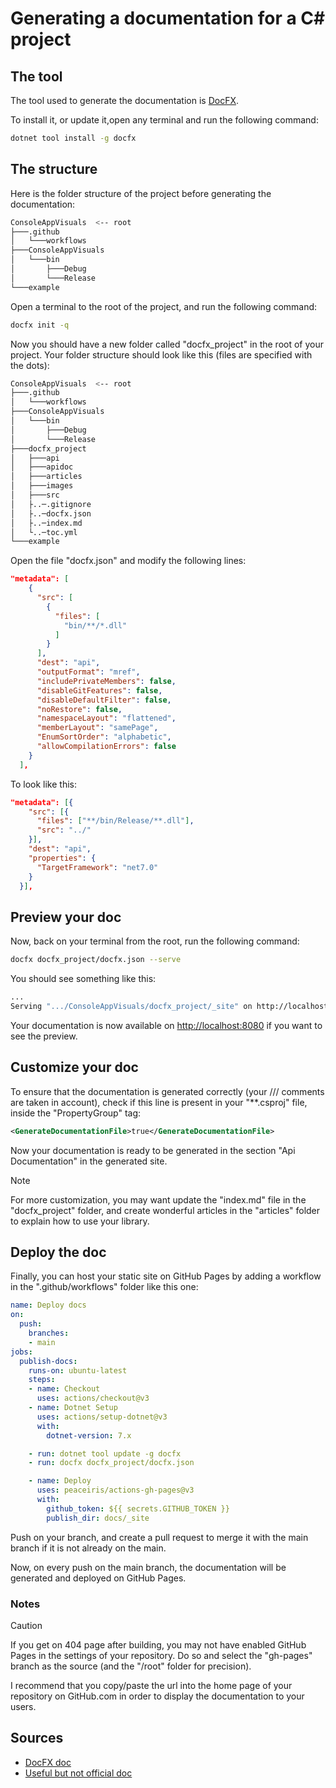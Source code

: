 # Generating a documentation for a C# project

## The tool

The tool used to generate the documentation is [DocFX](https://dotnet.github.io/docfx/).

To install it, or update it,open any terminal and run the following command:

```bash
dotnet tool install -g docfx
```

## The structure

Here is the folder structure of the project before generating the documentation:

```bash
ConsoleAppVisuals  <-- root
├───.github
│   └───workflows
├───ConsoleAppVisuals
│   └───bin
│       ├───Debug
│       └───Release   
└───example
```

Open a terminal to the root of the project, and run the following command:

```bash
docfx init -q
```

Now you should have a new folder called "docfx_project" in the root of your project. Your folder structure should look like this (files are specified with the dots):

```bash
ConsoleAppVisuals  <-- root
├───.github
│   └───workflows
├───ConsoleAppVisuals
│   └───bin
│       ├───Debug
│       └───Release
├───docfx_project
│   ├───api
│   ├───apidoc
│   ├───articles
│   ├───images
│   ├───src
│   ├..─.gitignore
│   ├..─docfx.json
│   ├..─index.md
│   └..─toc.yml
└───example
```

Open the file "docfx.json" and modify the following lines:

```json
"metadata": [
    {
      "src": [
        {
          "files": [
            "bin/**/*.dll"
          ]
        }
      ],
      "dest": "api",
      "outputFormat": "mref",
      "includePrivateMembers": false,
      "disableGitFeatures": false,
      "disableDefaultFilter": false,
      "noRestore": false,
      "namespaceLayout": "flattened",
      "memberLayout": "samePage",
      "EnumSortOrder": "alphabetic",
      "allowCompilationErrors": false
    }
  ],
```

To look like this:

```json
"metadata": [{
    "src": [{
      "files": ["**/bin/Release/**.dll"],
      "src": "../"
    }],
    "dest": "api",
    "properties": {
      "TargetFramework": "net7.0"
    }
  }],
```

## Preview your doc

Now, back on your terminal from the root, run the following command:

```bash
docfx docfx_project/docfx.json --serve
```

You should see something like this:

```bash
...
Serving ".../ConsoleAppVisuals/docfx_project/_site" on http://localhost:8080. Press Ctrl+C to shut down.
```

Your documentation is now available on <http://localhost:8080> if you want to see the preview.

## Customize your doc

To ensure that the documentation is generated correctly (your /// comments are taken in account), check if this line is present in your "**.csproj" file, inside the "PropertyGroup" tag:

```xml
<GenerateDocumentationFile>true</GenerateDocumentationFile>
```

Now your documentation is ready to be generated in the section "Api Documentation" in the generated site.

> [!NOTE]
> For more customization, you may want update the "index.md" file in the "docfx_project" folder, and create wonderful articles in the "articles" folder to explain how to use your library.

## Deploy the doc

Finally, you can host your static site on GitHub Pages by adding a workflow in the ".github/workflows" folder like this one:

```yml
name: Deploy docs
on:
  push:
    branches:
    - main
jobs:
  publish-docs:
    runs-on: ubuntu-latest
    steps:
    - name: Checkout
      uses: actions/checkout@v3
    - name: Dotnet Setup
      uses: actions/setup-dotnet@v3
      with:
        dotnet-version: 7.x

    - run: dotnet tool update -g docfx
    - run: docfx docfx_project/docfx.json

    - name: Deploy
      uses: peaceiris/actions-gh-pages@v3
      with:
        github_token: ${{ secrets.GITHUB_TOKEN }}
        publish_dir: docs/_site
```

Push on your branch, and create a pull request to merge it with the main branch if it is not already on the main.

Now, on every push on the main branch, the documentation will be generated and deployed on GitHub Pages.

### Notes

> [!CAUTION]
> If you get on 404 page after building, you may not have enabled GitHub Pages in the settings of your repository. Do so and select the "gh-pages" branch as the source (and the "/root" folder for precision).

I recommend that you copy/paste the url into the home page of your repository on GitHub.com in order to display the documentation to your users.

## Sources

- [DocFX doc](https://dotnet.github.io/docfx/index.html)
- [Useful but not official doc](https://tehgm.net/blog/docfx-github-actions/)
